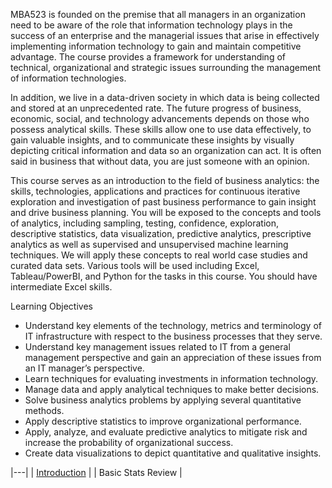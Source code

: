 MBA523 is founded on the premise that all managers in an organization need to be aware
of the role that information technology plays in the success of an enterprise and the
managerial issues that arise in effectively implementing information technology to gain
and maintain competitive advantage. The course provides a framework for understanding
of technical, organizational and strategic issues surrounding the management of
information technologies.

In addition, we live in a data-driven society in which data is being collected and stored at
an unprecedented rate. The future progress of business, economic, social, and technology
advancements depends on those who possess analytical skills. These skills allow one to
use data effectively, to gain valuable insights, and to communicate these insights by
visually depicting critical information and data so an organization can act. It is often said
in business that without data, you are just someone with an opinion.

This course serves as an introduction to the field of business analytics: the skills,
technologies, applications and practices for continuous iterative exploration and
investigation of past business performance to gain insight and drive business planning.
You will be exposed to the concepts and tools of analytics, including sampling, testing,
confidence, exploration, descriptive statistics, data visualization, predictive analytics,
prescriptive analytics as well as supervised and unsupervised machine learning
techniques. We will apply these concepts to real world case studies and curated data sets.
Various tools will be used including Excel, Tableau/PowerBI, and Python for the tasks in
this course. You should have intermediate Excel skills.

Learning Objectives
- Understand key elements of the technology, metrics and terminology of IT
infrastructure with respect to the business processes that they serve.
- Understand key management issues related to IT from a general management
perspective and gain an appreciation of these issues from an IT manager’s
perspective.
- Learn techniques for evaluating investments in information technology.
- Manage data and apply analytical techniques to make better decisions.
- Solve business analytics problems by applying several quantitative methods.
- Apply descriptive statistics to improve organizational performance.
- Apply, analyze, and evaluate predictive analytics to mitigate risk and increase the
probability of organizational success.
- Create data visualizations to depict quantitative and qualitative insights.

|---|
| [Introduction](https://gannawag.github.io/IR_management_analytics/lectures/Lecture%201%20Introduction.html#/title-slide) |
| Basic Stats Review |
